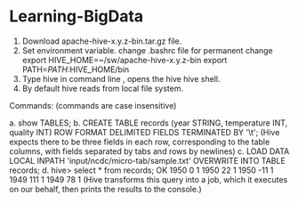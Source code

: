 # Learning-BigData

1. Download apache-hive-x.y.z-bin.tar.gz file.
2. Set environment variable. change .bashrc file for permanent change
    export HIVE_HOME=~/sw/apache-hive-x.y.z-bin
    export PATH=$PATH:$HIVE_HOME/bin
3. Type hive in command line , opens the hive hive shell.
4. By default hive reads from local file system.

Commands: (commands are case insensitive)

a. show TABLES;
b. CREATE TABLE records (year STRING, temperature INT, quality INT)
    ROW FORMAT DELIMITED
    FIELDS TERMINATED BY '\t'; 
    (Hive expects there to be three fields in each row, corresponding to the table columns, with fields 
     separated by tabs and rows by newlines)
c. LOAD DATA LOCAL INPATH 'input/ncdc/micro-tab/sample.txt'
    OVERWRITE INTO TABLE records;
d. hive> select * from records;
    OK
    1950	0	1
    1950	22	1
    1950	-11	1
    1949	111	1
    1949	78	1
    (Hive transforms this query into a job, which it executes on our behalf, then prints the results to the console.)


    
